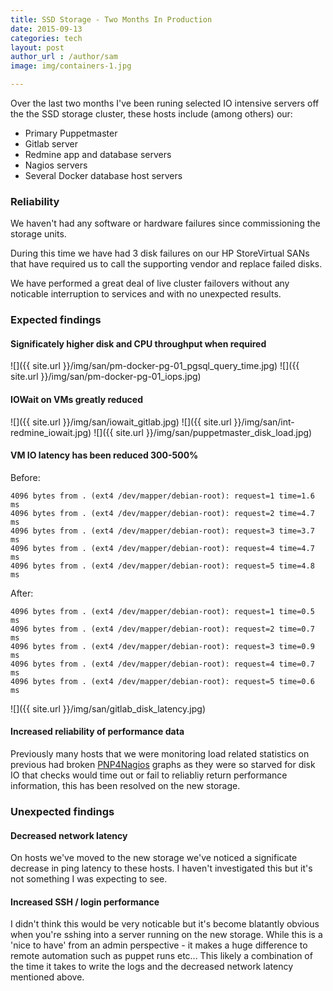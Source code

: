 ```yaml
---
title: SSD Storage - Two Months In Production
date: 2015-09-13
categories: tech
layout: post
author_url : /author/sam
image: img/containers-1.jpg

---
```


Over the last two months I've been runing selected IO intensive servers off the the SSD storage cluster, these hosts include (among others) our:

- Primary Puppetmaster
- Gitlab server
- Redmine app and database servers
- Nagios servers
- Several Docker database host servers

<!--more-->

### Reliability

We haven't had any software or hardware failures since commissioning the storage units.

During this time we have had 3 disk failures on our HP StoreVirtual SANs that have required us to call the supporting vendor and replace failed disks.

We have performed a great deal of live cluster failovers without any noticable interruption to services and with no unexpected results.

### Expected findings

#### Significately higher disk and CPU throughput when required

![]({{ site.url }}/img/san/pm-docker-pg-01_pgsql_query_time.jpg)
![]({{ site.url }}/img/san/pm-docker-pg-01_iops.jpg)


#### IOWait on VMs greatly reduced

![]({{ site.url }}/img/san/iowait_gitlab.jpg)
![]({{ site.url }}/img/san/int-redmine_iowait.jpg)
![]({{ site.url }}/img/san/puppetmaster_disk_load.jpg)


#### VM IO latency has been reduced 300-500%

Before:
```
4096 bytes from . (ext4 /dev/mapper/debian-root): request=1 time=1.6 ms
4096 bytes from . (ext4 /dev/mapper/debian-root): request=2 time=4.7 ms
4096 bytes from . (ext4 /dev/mapper/debian-root): request=3 time=3.7 ms
4096 bytes from . (ext4 /dev/mapper/debian-root): request=4 time=4.7 ms
4096 bytes from . (ext4 /dev/mapper/debian-root): request=5 time=4.8 ms
```

After:
```
4096 bytes from . (ext4 /dev/mapper/debian-root): request=1 time=0.5 ms
4096 bytes from . (ext4 /dev/mapper/debian-root): request=2 time=0.7 ms
4096 bytes from . (ext4 /dev/mapper/debian-root): request=3 time=0.9 ms
4096 bytes from . (ext4 /dev/mapper/debian-root): request=4 time=0.7 ms
4096 bytes from . (ext4 /dev/mapper/debian-root): request=5 time=0.6 ms
```

![]({{ site.url }}/img/san/gitlab_disk_latency.jpg)


#### Increased reliability of performance data

Previously many hosts that we were monitoring load related statistics on previous had broken [PNP4Nagios](https://docs.pnp4nagios.org/pnp-0.6/start) graphs as they were so starved for disk IO that checks would time out or fail to reliabliy return performance information, this has been resolved on the new storage.

### Unexpected findings


#### Decreased network latency

On hosts we've moved to the new storage we've noticed a significate decrease in ping latency to these hosts. I haven't investigated this but it's not something I was expecting to see.


#### Increased SSH / login performance

I didn't think this would be very noticable but it's become blatantly obvious when you're sshing into a server running on the new storage. While this is a 'nice to have' from an admin perspective - it makes a huge difference to remote automation such as puppet runs etc... This likely a combination of the time it takes to write the logs and the decreased network latency mentioned above.
